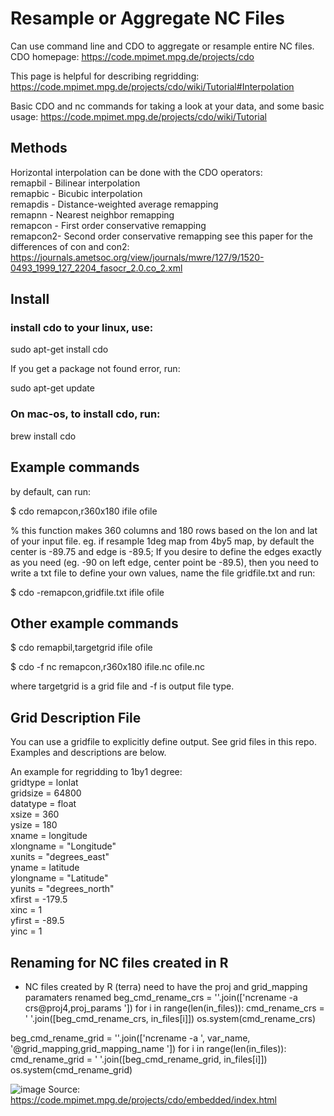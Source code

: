 # Resample or Aggregate NC Files

Can use command line and CDO to aggregate or resample entire NC files. CDO homepage: https://code.mpimet.mpg.de/projects/cdo  

This page is helpful for describing regridding: https://code.mpimet.mpg.de/projects/cdo/wiki/Tutorial#Interpolation  

Basic CDO and nc commands for taking a look at your data, and some basic usage: https://code.mpimet.mpg.de/projects/cdo/wiki/Tutorial  

## Methods
Horizontal interpolation can be done with the CDO operators:  
remapbil - Bilinear interpolation  
remapbic - Bicubic interpolation  
remapdis - Distance-weighted average remapping  
remapnn - Nearest neighbor remapping  
remapcon - First order conservative remapping  
remapcon2- Second order conservative remapping 
see this paper for the differences of con and con2: https://journals.ametsoc.org/view/journals/mwre/127/9/1520-0493_1999_127_2204_fasocr_2.0.co_2.xml

## Install
### install cdo to your linux, use:

sudo apt-get install cdo

If you get a package not found error, run:

sudo apt-get update

### On mac-os, to install cdo, run:

brew install cdo

## Example commands
by default, can run:

$ cdo remapcon,r360x180 ifile ofile

% this function makes 360 columns and 180 rows based on the lon and lat of your input file.
eg. if resample 1deg map from 4by5 map, by default the center is -89.75 and edge is -89.5;
If you desire to define the edges exactly as you need (eg. -90 on left edge, center point be -89.5),
then you need to write a txt file to define your own values, name the file gridfile.txt and run:

$ cdo -remapcon,gridfile.txt ifile ofile


## Other example commands
$ cdo remapbil,targetgrid ifile ofile

$ cdo -f nc remapcon,r360x180 ifile.nc ofile.nc

where targetgrid is a grid file and -f is output file type.

## Grid Description File

You can use a gridfile to explicitly define output. See grid files in this repo. Examples and descriptions are below.

An example for regridding to 1by1 degree:  
gridtype  = lonlat  
gridsize  = 64800  
datatype  = float  
xsize     = 360  
ysize     = 180  
xname     = longitude  
xlongname = "Longitude"  
xunits    = "degrees_east"  
yname     = latitude  
ylongname = "Latitude"  
yunits    = "degrees_north"  
xfirst    = -179.5  
xinc      = 1  
yfirst    = -89.5  
yinc      = 1  

## Renaming for NC files created in R

* NC files created by R (terra) need to have the proj and grid_mapping paramaters renamed
beg_cmd_rename_crs = ''.join(['ncrename -a crs@proj4,proj_params '])
for i in range(len(in_files)):
    cmd_rename_crs = ' '.join([beg_cmd_rename_crs, in_files[i]])
    os.system(cmd_rename_crs)
    
beg_cmd_rename_grid = ''.join(['ncrename -a ', var_name, '@grid_mapping,grid_mapping_name '])
for i in range(len(in_files)):
    cmd_rename_grid = ' '.join([beg_cmd_rename_grid, in_files[i]])
    os.system(cmd_rename_grid)


![image](https://user-images.githubusercontent.com/31934468/136450401-caf21d8a-9e02-4591-9b00-c2ef5002dadb.png)
Source: https://code.mpimet.mpg.de/projects/cdo/embedded/index.html

